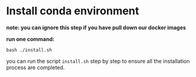 # Install conda environment
__note: you can ignore this step if you have pull down our docker images__

__run one command:__
```
bash ./install.sh
```

you can run the  script `install.sh` step by step to ensure all the installation process are completed.